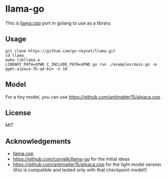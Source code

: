 # llama-go

This is [llama.cpp](https://github.com/ggerganov/llama.cpp) port in golang to use as a library.

## Usage

```
git clone https://github.com/go-skynet/llama.git
cd llama
make libllama.a
LIBRARY_PATH=$PWD C_INCLUDE_PATH=$PWD go run ./examples/main.go -m ggml-alpaca-7b-q4.bin -n 10
```

## Model

For a tiny model, you can use https://github.com/antimatter15/alpaca.cpp .

## License

MIT

## Acknowledgements

- [llama.cpp](https://github.com/ggerganov/llama.cpp)
- https://github.com/cornelk/llama-go for the initial ideas
- https://github.com/antimatter15/alpaca.cpp for the light model version (this is compatible and tested only with that checkpoint model!)